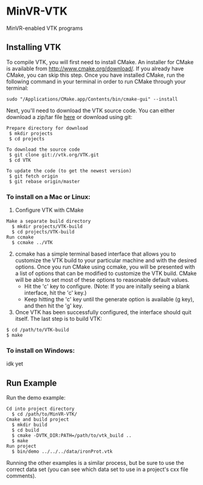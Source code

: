 # MinVR-VTK
MinVR-enabled VTK programs
## Installing VTK
To compile VTK, you will first need to install CMake. An installer for CMake is
available from http://www.cmake.org/download/. If you already have CMake, you can skip this step. Once you have installed CMake, run the following command in your terminal in order to run CMake through your terminal:
```
sudo "/Applications/CMake.app/Contents/bin/cmake-gui" --install
```

Next, you'll need to download the VTK source code. You can either download a zip/tar file [here](http://www.vtk.org/download/) or download using git:
```
Prepare directory for download
 $ mkdir projects
 $ cd projects

To download the source code 
 $ git clone git://vtk.org/VTK.git
 $ cd VTK
 
To update the code (to get the newest version)
 $ git fetch origin
 $ git rebase origin/master
```
### To install on a Mac or Linux:
1. Configure VTK with CMake
```
Make a separate build directory
  $ mkdir projects/VTK-build
  $ cd projects/VTK-build
Run ccmake
  $ ccmake ../VTK
```
2. ccmake has a simple terminal based interface that allows you to customize the VTK build to your particular machine and
with the desired options. Once you run CMake using ccmake, you will be presented with a list of options that can be modified to customize the VTK build. CMake will be able to set most of these options to reasonable default values. 
    - Hit the 'c' key to configure. (Note: If you are initally seeing a blank interface, hit the 'c' key.) 
    - Keep hitting the 'c' key until the generate option is available (g key), and then hit the 'g' key. 
3. Once VTK has been successfully configured, the interface should quit itself. The last step is to build VTK:
```
$ cd /path/to/VTK-build
$ make
```
### To install on Windows:
idk yet

## Run Example
Run the demo example:
```
Cd into project directory
  $ cd /path/to/MinVR-VTK/
Cmake and build project
  $ mkdir build
  $ cd build
  $ cmake -DVTK_DIR:PATH=/path/to/vtk_build ..
  $ make
Run project
  $ bin/demo ../../../data/ironProt.vtk
```
Running the other examples is a similar process, but be sure to use the correct data set (you can see which data set to use in a project's cxx file comments). 
